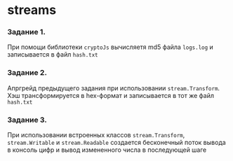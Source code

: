 # streams

### Задание 1.

При помощи библиотеки ```cryptoJs``` вычисляетя md5 файла ```logs.log``` и записывается в файл ```hash.txt``` 

### Задание 2.

Апргрейд предыдущего задания при использовании ```stream.Transform```. Хэш трансформируется в hex-формат и записывается в тот же файл ```hash.txt``` 

### Задание 3.

При использовании встроенных классов  ```stream.Transform```,  ```stream.Writable``` и ```stream.Readable``` создается бесконечный поток вывода в консоль цифр и вывод измененного числа в последующей шаге 
